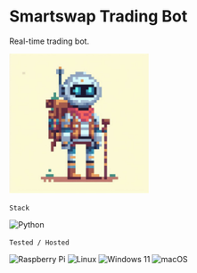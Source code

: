 # Smartswap Trading Bot

Real-time trading bot.

<img src="https://github.com/smartswap-org/trading-bot/blob/main/assets/logo.jpeg?raw=true" width="250" height="250">

`Stack`

![Python](https://img.shields.io/badge/python-3670A0?style=for-the-badge&logo=python&logoColor=ffdd54)

`Tested / Hosted`

![Raspberry Pi](https://img.shields.io/badge/-RaspberryPi-C51A4A?style=for-the-badge&logo=Raspberry-Pi)
![Linux](https://img.shields.io/badge/Linux-FCC624?style=for-the-badge&logo=linux&logoColor=black)
![Windows 11](https://img.shields.io/badge/Windows%2011-%230079d5.svg?style=for-the-badge&logo=Windows%2011&logoColor=white)
![macOS](https://img.shields.io/badge/mac%20os-000000?style=for-the-badge&logo=macos&logoColor=F0F0F0)